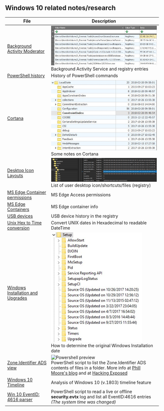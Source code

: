 <!-- saved from url=(0023) https://kacos2000.github.io/Win10-Research/ --> 

## Windows 10 related notes/research

**File**|**Description**
-------------------- | ---------------------------------------------
[Background Activity Moderator](https://github.com/kacos2000/Win10-Research/blob/master/Bam/readme.md) |![Bam preview](bam.jpg) <br>Background Activity Service and registry entries
[PowerShell history](ConsoleHost_history.pdf) |History of PowerShell commands
[Cortana](Cortana.pdf) |![Cortana preview](cortana.jpg) <br>Some notes on Cortana
[Desktop Icon Layouts](Desktop_IconLayouts.pdf) |![Desktop preview](desktop.jpg) <br>List of user desktop icon/shortcuts/files (registry)
[MS Edge Container permissions](Edge_AccessEnum_AC.xlsx) |MS Edge Access permissions
[MS Edge Containers]('MS%20Edge%20AC.pdf') |MS Edge container info
[USB devices](USB_device.pdf) |USB device history in the registry
[Unix Hex to Time conversion](Unix_Hex-Time_Calc.xlsx) |Convert UNIX dates in Hexadecimal to readable DateTime
[Windows Installation and Upgrades](Windows%20install%20date%20-%20registry.pdf) |![Upgrades preview](upgrades.jpg)<br>How to determine the original Windows Installation date
[Zone.Identifier ADS view](https://github.com/kacos2000/Win10-Research/blob/master/ads_streams/readme.md) |![Powershell preview](https://raw.githubusercontent.com/kacos2000/Win10-Research/master/ads_streams/s_results.JPG) <br>PowerShell script to list the Zone.Identifier ADS contents of files in a folder.  More info at [Phill Moore's blog](https://thinkdfir.com/2018/06/17/zone-identifier-kmditemwherefroms/) and at [Hacking Exposed](http://www.hecfblog.com/2018/06/daily-blog-402-solution-saturday-62318.html)
[Windows 10 Timeline](https://kacos2000.github.io/WindowsTimeline/) |Analysis of Windows 10 (v.1803) timeline feature
[Win 10 EventID: 4616 parser](https://github.com/kacos2000/Win10-Research/blob/master/EventLogs/readme.md)| PowerShell script to read a live or offline **security.evtx** log and list all EventID:4616 entries *(The system time was changed)*



